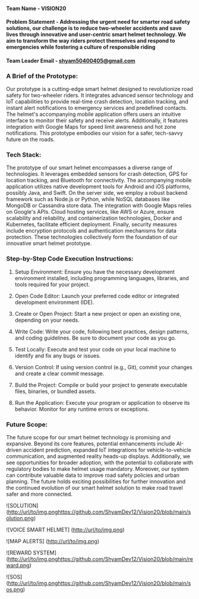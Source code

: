 
#### Team Name - VISION20

#### Problem Statement - Addressing the urgent need for smarter road safety solutions, our challenge is to reduce two-wheeler accidents and save lives through innovative and user-centric smart helmet technology. We aim to transform the way riders protect themselves and respond to emergencies while fostering a culture of responsible riding

#### Team Leader Email - shyam50400405@gmail.com

### A Brief of the Prototype:

Our prototype is a cutting-edge smart helmet designed to revolutionize road safety for two-wheeler riders. It integrates advanced sensor technology and IoT capabilities to provide real-time crash detection, location tracking, and instant alert notifications to emergency services and predefined contacts. The helmet's accompanying mobile application offers users an intuitive interface to monitor their safety and receive alerts. Additionally, it features integration with Google Maps for speed limit awareness and hot zone notifications. This prototype embodies our vision for a safer, tech-savvy future on the roads.
  
### Tech Stack: 

The prototype of our smart helmet encompasses a diverse range of technologies. It leverages embedded sensors for crash detection, GPS for location tracking, and Bluetooth for connectivity. The accompanying mobile application utilizes native development tools for Android and iOS platforms, possibly Java, and Swift. On the server side, we employ a robust backend framework such as Node.js or Python, while NoSQL databases like MongoDB or Cassandra store data. The integration with Google Maps relies on Google's APIs. Cloud hosting services, like AWS or Azure, ensure scalability and reliability, and containerization technologies, Docker and Kubernetes, facilitate efficient deployment. Finally, security measures include encryption protocols and authentication mechanisms for data protection. These technologies collectively form the foundation of our innovative smart helmet prototype.


   
### Step-by-Step Code Execution Instructions:

1. Setup Environment: Ensure you have the necessary development environment installed, including programming languages, libraries, and tools required for your project.

2. Open Code Editor: Launch your preferred code editor or integrated development environment (IDE).

3. Create or Open Project: Start a new project or open an existing one, depending on your needs.

4. Write Code: Write your code, following best practices, design patterns, and coding guidelines. Be sure to document your code as you go.

5. Test Locally: Execute and test your code on your local machine to identify and fix any bugs or issues.

6. Version Control: If using version control (e.g., Git), commit your changes and create a clear commit message.

7. Build the Project: Compile or build your project to generate executable files, binaries, or bundled assets.

8. Run the Application: Execute your program or application to observe its behavior. Monitor for any runtime errors or exceptions.
  
### Future Scope:


The future scope for our smart helmet technology is promising and expansive. Beyond its core features, potential enhancements include AI-driven accident prediction, expanded IoT integrations for vehicle-to-vehicle communication, and augmented reality heads-up displays. Additionally, we see opportunities for broader adoption, with the potential to collaborate with regulatory bodies to make helmet usage mandatory. Moreover, our system can contribute valuable data to improve road safety policies and urban planning. The future holds exciting possibilities for further innovation and the continued evolution of our smart helmet solution to make road travel safer and more connected.

![SOLUTION] ([http://url/to/img.png](https://github.com/ShyamDev12/Vision20/blob/main/solution.png)https://github.com/ShyamDev12/Vision20/blob/main/solution.png)

![VOICE SMART HELMET] ([http://url/to/img.png](https://github.com/ShyamDev12/Vision20/blob/main/helmet.png))

![MAP ALERTS] ([http://url/to/img.png](https://github.com/ShyamDev12/Vision20/blob/main/map.png))

![REWARD SYSTEM] ([http://url/to/img.png](https://github.com/ShyamDev12/Vision20/blob/main/reward.png)https://github.com/ShyamDev12/Vision20/blob/main/reward.png)

![SOS] ([http://url/to/img.png](https://github.com/ShyamDev12/Vision20/blob/main/sos.png)https://github.com/ShyamDev12/Vision20/blob/main/sos.png)
